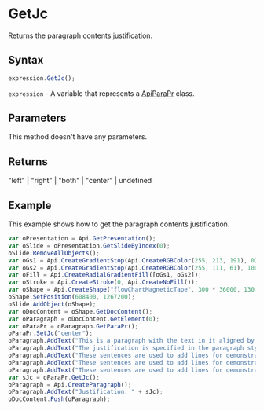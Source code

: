 # GetJc

Returns the paragraph contents justification.

## Syntax

```javascript
expression.GetJc();
```

`expression` - A variable that represents a [ApiParaPr](../ApiParaPr.md) class.

## Parameters

This method doesn't have any parameters.

## Returns

"left" | "right" | "both" | "center" | undefined

## Example

This example shows how to get the paragraph contents justification.

```javascript
var oPresentation = Api.GetPresentation();
var oSlide = oPresentation.GetSlideByIndex(0);
oSlide.RemoveAllObjects();
var oGs1 = Api.CreateGradientStop(Api.CreateRGBColor(255, 213, 191), 0);
var oGs2 = Api.CreateGradientStop(Api.CreateRGBColor(255, 111, 61), 100000);
var oFill = Api.CreateRadialGradientFill([oGs1, oGs2]);
var oStroke = Api.CreateStroke(0, Api.CreateNoFill());
var oShape = Api.CreateShape("flowChartMagneticTape", 300 * 36000, 130 * 36000, oFill, oStroke);
oShape.SetPosition(608400, 1267200);
oSlide.AddObject(oShape);
var oDocContent = oShape.GetDocContent();
var oParagraph = oDocContent.GetElement(0);
var oParaPr = oParagraph.GetParaPr();
oParaPr.SetJc("center");
oParagraph.AddText("This is a paragraph with the text in it aligned by the center. ");
oParagraph.AddText("The justification is specified in the paragraph style. ");
oParagraph.AddText("These sentences are used to add lines for demonstrative purposes. ");
oParagraph.AddText("These sentences are used to add lines for demonstrative purposes. ");
oParagraph.AddText("These sentences are used to add lines for demonstrative purposes.");
var sJc = oParaPr.GetJc();
oParagraph = Api.CreateParagraph();
oParagraph.AddText("Justification: " + sJc);
oDocContent.Push(oParagraph);
```
